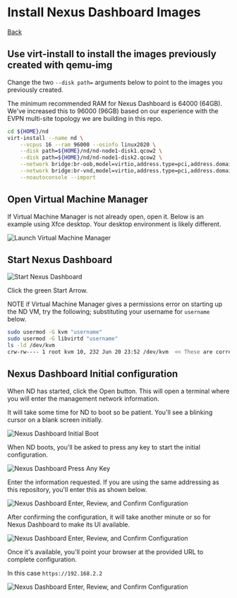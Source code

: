 # Install Nexus Dashboard Images

[Back](/docs/NDFC/NDFC_Main.md)

## Use virt-install to install the images previously created with qemu-img

Change the two ``--disk path=`` arguments below to point to the images you previously created.

The minimum recommended RAM for Nexus Dashboard is 64000 (64GB).  We've increased this to 96000 (96GB) based on our experience with the EVPN multi-site topology we are building in this repo.

```bash
cd ${HOME}/nd
virt-install --name nd \
    --vcpus 16 --ram 96000 --osinfo linux2020 \
    --disk path=${HOME}/nd/nd-node1-disk1.qcow2 \
    --disk path=${HOME}/nd/nd-node1-disk2.qcow2 \
    --network bridge:br-oob,model=virtio,address.type=pci,address.domain=0,address.bus=0,address.slot=3 \
    --network bridge:br-vnd,model=virtio,address.type=pci,address.domain=0,address.bus=0,address.slot=4 \
    --noautoconsole --import
```

## Open Virtual Machine Manager

If Virtual Machine Manager is not already open, open it.  Below is an example using Xfce desktop.  Your desktop environment is likely different.

![Launch Virtual Machine Manager](/docs/images/launch_virtual_machine_manager.png)

## Start Nexus Dashboard

![Start Nexus Dashboard](/docs/images/virtual_machine_manager.png)

Click the green Start Arrow.

NOTE if Virtual Machine Manager gives a permissions error on starting up the ND VM, try the following; substituting your username for ``username`` below.

```bash
sudo usermod -G kvm "username"
sudo usermod -G libvirtd "username"
ls -ld /dev/kvm
crw-rw---- 1 root kvm 10, 232 Jun 20 23:52 /dev/kvm  << These are correct permissions
```

## Nexus Dashboard Initial configuration

When ND has started, click the Open button.  This will open a terminal where you will enter the management network information.

It will take some time for ND to boot so be patient.  You'll see a blinking cursor on a blank screen initially.

![Nexus Dashboard Initial Boot](/docs/images/nd_initial_boot.png)

When ND boots, you'll be asked to press any key to start the initial configuration.

![Nexus Dashboard Press Any Key](/docs/images/nd_press_any_key.png)

Enter the information requested.  If you are using the same addressing as this repository, you'll enter this as shown below.

![Nexus Dashboard Enter, Review, and Confirm Configuration](/docs/images/nd_review_and_confirm_config.png)

After confirming the configuration, it will take another minute or so for Nexus Dashboard to make its UI available.

![Nexus Dashboard Enter, Review, and Confirm Configuration](/docs/images/nd_wait_for_ui_online.png)

Once it's available, you'll point your browser at the provided URL to complete configuration.

In this case ``https://192.168.2.2``

![Nexus Dashboard Enter, Review, and Confirm Configuration](/docs/images/nd_system_ui_online.png)
